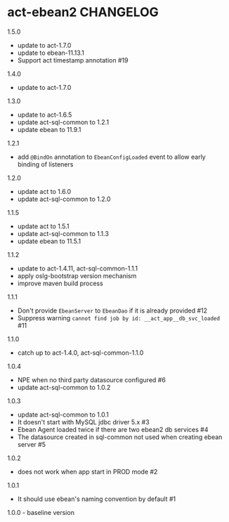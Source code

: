 # act-ebean2 CHANGELOG

1.5.0
* update to act-1.7.0
* update to ebean-11.13.1
* Support act timestamp annotation #19

1.4.0
* update to act-1.7.0

1.3.0
* update to act-1.6.5
* update act-sql-common to 1.2.1
* update ebean to 11.9.1

1.2.1
* add `@BindOn` annotation to `EbeanConfigLoaded` event to allow early binding of listeners

1.2.0
* update act to 1.6.0
* update act-sql-common to 1.2.0

1.1.5
* update act to 1.5.1
* update act-sql-common to 1.1.3
* update ebean to 11.5.1

1.1.2
* update to act-1.4.11, act-sql-common-1.1.1
* apply oslg-bootstrap version mechanism
* improve maven build process

1.1.1
* Don't provide `EbeanServer` to `EbeanDao` if it is already provided #12 
* Suppress warning `cannot find job by id: __act_app__db_svc_loaded` #11 

1.1.0
* catch up to act-1.4.0, act-sql-common-1.1.0

1.0.4
- NPE when no third party datasource configured #6 
- update act-sql-common to 1.0.2

1.0.3
- update act-sql-common to 1.0.1
- It doesn't start with MySQL jdbc driver 5.x #3 
- Ebean Agent loaded twice if there are two ebean2 db services #4 
- The datasource created in sql-common not used when creating ebean server #5 

1.0.2
- does not work when app start in PROD mode #2 

1.0.1
- It should use ebean's naming convention by default #1 

1.0.0 - baseline version
